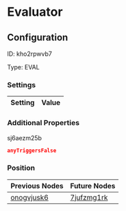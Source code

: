 # Evaluator
## Configuration
ID:  kho2rpwvb7

Type: EVAL 


### Settings
| Setting | Value  |
| :------------------------ | ---------------------------------------- |
 




### Additional Properties
sj6aezm25b
 ```json 
anyTriggersFalse
```




### Position
| Previous Nodes | Future Nodes |
| :------------- | ------------ |
| [onogvjusk6](./onogvjusk6.md) | [7jufzmg1rk](./7jufzmg1rk.md) |